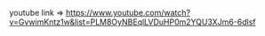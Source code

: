 youtube link => https://www.youtube.com/watch?v=GvwimKntz1w&list=PLM8OyNBEqlLVDuHP0m2YQU3XJm6-6dlsf
